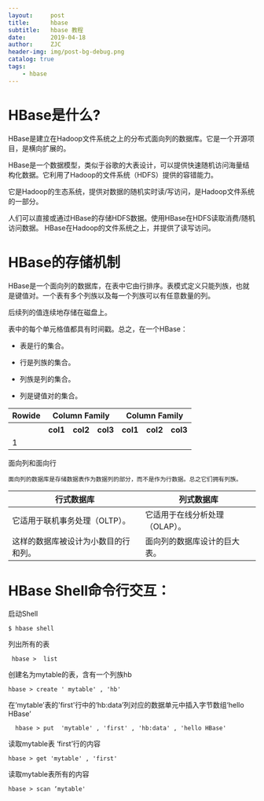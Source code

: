 ```yaml
---
layout:     post
title:      hbase
subtitle:   hbase 教程
date:       2019-04-18
author:     ZJC
header-img: img/post-bg-debug.png
catalog: true
tags:
    - hbase
---
```


# HBase是什么?
  
HBase是建立在Hadoop文件系统之上的分布式面向列的数据库。它是一个开源项目，是横向扩展的。

HBase是一个数据模型，类似于谷歌的大表设计，可以提供快速随机访问海量结构化数据。它利用了Hadoop的文件系统（HDFS）提供的容错能力。

它是Hadoop的生态系统，提供对数据的随机实时读/写访问，是Hadoop文件系统的一部分。

人们可以直接或通过HBase的存储HDFS数据。使用HBase在HDFS读取消费/随机访问数据。 HBase在Hadoop的文件系统之上，并提供了读写访问。

# HBase的存储机制

HBase是一个面向列的数据库，在表中它由行排序。表模式定义只能列族，也就是键值对。一个表有多个列族以及每一个列族可以有任意数量的列。

后续列的值连续地存储在磁盘上。

表中的每个单元格值都具有时间戳。总之，在一个HBase：

+ 表是行的集合。

+ 行是列族的集合。

+ 列族是列的集合。

+ 列是键值对的集合。

<table>
    <tr>
        <th>Rowide</th>
        <th colspan="3">Column Family</th>
        <th colspan="3">Column Family</th>
    </tr>
    <tr>
        <th></th>
        <th>col1</th>
        <th>col2</th>
        <th>col3</th>
        <th>col1</th>
        <th>col2</th>
        <th>col3</th>
    </tr>
    <tr>
        <td>1</td>
        <td></td>
        <td></td>
        <td></td>
        <td></td>
        <td></td>
        <td></td>
    </tr>
</table>

面向列和面向行

	面向列的数据库是存储数据表作为数据列的部分，而不是作为行数据。总之它们拥有列族。

行式数据库|列式数据库
-|-|
它适用于联机事务处理（OLTP）。      | 它适用于在线分析处理（OLAP）。
这样的数据库被设计为小数目的行和列。|面向列的数据库设计的巨大表。


# HBase Shell命令行交互：

启动Shell
```
$ hbase shell
```
列出所有的表
```
 hbase >  list
```

创建名为mytable的表，含有一个列族hb    
```
hbase > create ' mytable' , 'hb'
```

 在‘mytable’表的'first'行中的‘hb:data’列对应的数据单元中插入字节数组‘hello HBase’
```
  hbase > put  'mytable' , 'first' , 'hb:data' , 'hello HBase' 
```

读取mytable表 ‘first’行的内容   
```
hbase > get 'mytable' , 'first' 
```

读取mytable表所有的内容     
 ```
 hbase > scan ‘mytable' 
 ```

